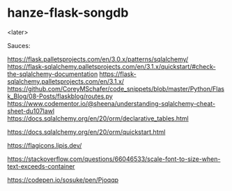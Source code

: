 # hanze-flask-songdb
&lt;later>



Sauces:

https://flask.palletsprojects.com/en/3.0.x/patterns/sqlalchemy/
https://flask-sqlalchemy.palletsprojects.com/en/3.1.x/quickstart/#check-the-sqlalchemy-documentation
https://flask-sqlalchemy.palletsprojects.com/en/3.1.x/
https://github.com/CoreyMSchafer/code_snippets/blob/master/Python/Flask_Blog/08-Posts/flaskblog/routes.py
https://www.codementor.io/@sheena/understanding-sqlalchemy-cheat-sheet-du107lawl
https://docs.sqlalchemy.org/en/20/orm/declarative_tables.html


https://docs.sqlalchemy.org/en/20/orm/quickstart.html

https://flagicons.lipis.dev/

https://stackoverflow.com/questions/66046533/scale-font-to-size-when-text-exceeds-container

https://codepen.io/sosuke/pen/Pjoqqp
